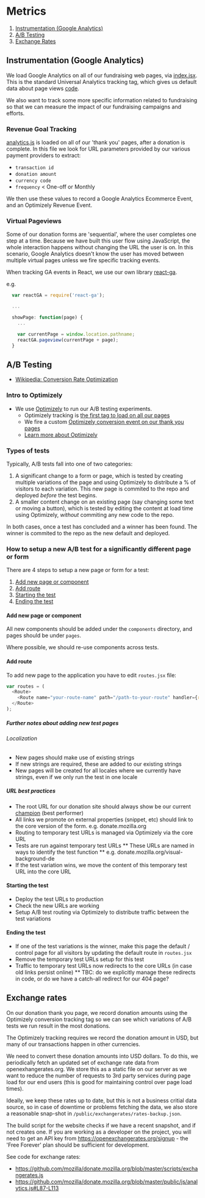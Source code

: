 # Metrics

1. [Instrumentation (Google Analytics)](#instrumentation-google-analytics)
2. [A/B Testing](#ab-testing)
3. [Exchange Rates](#exchange-rates)


## Instrumentation (Google Analytics)

We load Google Analytics on all of our fundraising web pages, via [index.jsx](https://github.com/mozilla/donate.mozilla.org/blob/master/pages/index.jsx#L16). This is the standard Universal Analytics tracking tag, which gives us default data about page views [code](https://github.com/mozilla/donate.mozilla.org/blob/master/public/js/ga.js).

We also want to track some more specific information related to fundraising so that we can measure the impact of our fundraising campaigns and efforts.

### Revenue Goal Tracking

[analytics.js](https://github.com/mozilla/donate.mozilla.org/blob/master/public/js/analytics.js) is loaded on all of our 'thank you' pages, after a donation is complete. In this file we look for URL parameters provided by our various payment providers to extract:

* `transaction id`
* `donation amount`
* `currency code`
* `frequency` < One-off or Monthly

We then use these values to record a Google Analytics Ecommerce Event, and an Optimizely Revenue Event.

### Virtual Pageviews

Some of our donation forms are 'sequential', where the user completes one step at a time. Because we have built this user flow using JavaScript, the whole interaction happens without changing the URL the user is on. In this scenario, Google Analytics doesn't know the user has moved between multiple virtual pages unless we fire specific tracking events.

When tracking GA events in React, we use our own library [react-ga](https://github.com/mozilla/react-ga/).

e.g.

```js
  var reactGA = require('react-ga');

  ...

  showPage: function(page) {
    ...

    var currentPage = window.location.pathname;
    reactGA.pageview(currentPage + page);
  }
```


## A/B Testing

* [Wikipedia: Conversion Rate Optimization](https://en.wikipedia.org/wiki/Conversion_rate_optimization)

### Intro to Optimizely

* We use [Optimizely](http://optimizely.com/) to run our A/B testing experiments.
  * Optimizely tracking is [the first tag to load on all our pages](https://github.com/mozilla/donate.mozilla.org/blob/master/pages/index.jsx#L8)
  * We fire a custom [Optimizely conversion event on our thank you pages](https://github.com/mozilla/donate.mozilla.org/blob/master/public/js/analytics.js#L121-L126)
  * [Learn more about Optimizely](https://learn.optimizely.com/hc/en-us)

### Types of tests

Typically, A/B tests fall into one of two categories:

1. A significant change to a form or page, which is tested by creating multiple variations of the page and using Optimizely to distribute a % of visitors to each variation. This new page is commited to the repo and deployed *before* the test begins.
2. A smaller content change on an existing page (say changing some text or moving a button), which is tested by editing the content at load time using Optimizely, *without* commiting any new code to the repo.

In both cases, once a test has concluded and a winner has been found. The winner is commited to the repo as the new default and deployed.

### How to setup a new A/B test for a significantly different page or form

There are 4 steps to setup a new page or form for a test:

1. [Add new page or component](#add-new-page-or-component)
2. [Add route](#add-route)
3. [Starting the test](#starting-the-test)
4. [Ending the test](#ending-the-test)


#### Add new page or component

All new components should be added under the `components` directory, and pages should be under `pages`.

Where possible, we should re-use components across tests.

#### Add route

To add new page to the application you have to edit `routes.jsx` file:

``` typescript
var routes = (
  <Route>
    <Route name="your-route-name" path="/path-to-your-route" handler={require('path-to-your-component.jsx')} />
  </Route>
);
```

##### Further notes about adding new test pages

###### Localization

* New pages should make use of existing strings
* If new strings are required, these are added to our existing strings
* New pages will be created for all locales where we currently have strings, even if we only run the test in one locale

##### URL best practices

* The root URL for our donation site should always show be our current [champion]() (best performer)
* All links we promote on external properties (snippet, etc) should link to the core version of the form. e.g. donate.mozilla.org
* Routing to temporary test URLs is managed via Optimizely via the core URL
* Tests are run against temporary test URLs
** These URLs are named in ways to identify the test function
** e.g. donate.mozilla.org/visual-background-de
* If the test variation wins, we move the content of this temporary test URL into the core URL

#### Starting the test

* Deploy the test URLs to production
* Check the new URLs are working
* Setup A/B test routing via Optimizely to distribute traffic between the test variations

#### Ending the test
* If one of the test variations is the winner, make this page the default / control page for all visitors by updating the default route in `routes.jsx`
* Remove the temporary test URLs setup for this test
* Traffic to temporary test URLs now redirects to the core URLs (in case old links persist online)
** TBC: do we explicitly manage these redirects in code, or do we have a catch-all redirect for our 404 page?


## Exchange rates

On our donation thank you page, we record donation amounts using the Optimizely conversion tracking tag so we can see which variations of A/B tests we run result in the most donations.

The Optimizely tracking requires we record the donation amount in USD, but many of our transactions happen in other currencies.

We need to convert these donation amounts into USD dollars. To do this, we periodically fetch an updated set of exchange rate data from openexhangerates.org. We store this as a static file on our server as we want to reduce the number of requests to 3rd party services during page load for our end users (this is good for maintaining control over page load times).

Ideally, we keep these rates up to date, but this is not a business critial data source, so in case of downtime or problems fetching the data, we also store a reasonable snap-shot in `/public/exchangerates/rates-backup.json`.

The build script for the website checks if we have a recent snapshot, and if not creates one. If you are working as a developer on the project, you will need to get an API key from https://openexchangerates.org/signup - the 'Free Forever' plan should be sufficient for development.

See code for exchange rates:

* https://github.com/mozilla/donate.mozilla.org/blob/master/scripts/exchangerates.js
* https://github.com/mozilla/donate.mozilla.org/blob/master/public/js/analytics.js#L87-L113

